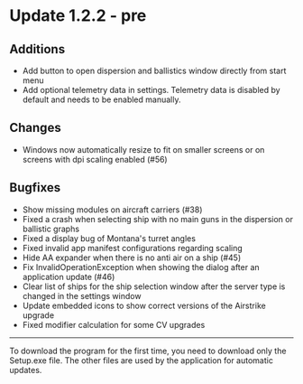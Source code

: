 # Update 1.2.2 - pre

## Additions
- Add button to open dispersion and ballistics window directly from start menu
- Add optional telemetry data in settings. Telemetry data is disabled by default and needs to be enabled manually.

## Changes
- Windows now automatically resize to fit on smaller screens or on screens with dpi scaling enabled (#56)

## Bugfixes
- Show missing modules on aircraft carriers (#38)
- Fixed a crash when selecting ship with no main guns in the dispersion or ballistic graphs
- Fixed a display bug of Montana's turret angles
- Fixed invalid app manifest configurations regarding scaling
- Hide AA expander when there is no anti air on a ship (#45)
- Fix InvalidOperationException when showing the dialog after an application update (#46)
- Clear list of ships for the ship selection window after the server type is changed in the settings window
- Update embedded icons to show correct versions of the Airstrike upgrade
- Fixed modifier calculation for some CV upgrades
___
To download the program for the first time, you need to download only the Setup.exe file. The other files are used by the application for automatic updates.

